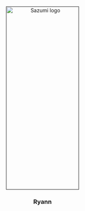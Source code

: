 <p align="center">
  <a href="" rel="noopener">
 <img width=200px height=500px src="https://link.sazumiviki.dev/rv2o" alt="Sazumi logo"></a>
</p>

<h3 align="center">Ryann</h3>

<div align="center">
